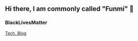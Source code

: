 ## Hi there, I am commonly called "Funmi" :wave: </b></h2>
### BlackLivesMatter</h3>

<a href="https://techshrimps.hashnode.dev">Tech. Blog</a>
